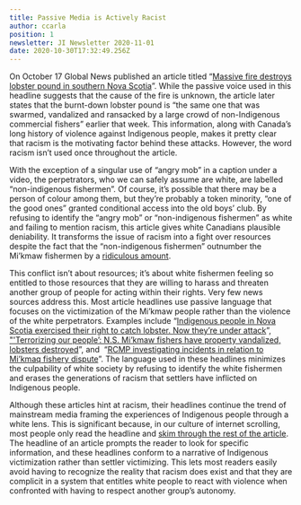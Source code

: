 ```yaml
---
title: Passive Media is Actively Racist
author: ccarla
position: 1
newsletter: JI Newsletter 2020-11-01
date: 2020-10-30T17:32:49.256Z
---
```


On October 17 Global News published an article titled “[Massive fire destroys lobster pound in southern Nova Scotia](https://globalnews.ca/news/7403167/mikmaq-lobster-plant-fire/?fbclid=IwAR0DJOMb5PFYqo57St7zEXphfshMVBlIzkYiHhex2FUIU5jpIRPk41L-2I0)”. While the passive voice used in this headline suggests that the cause of the fire is unknown, the article later states that the burnt-down lobster pound is “the same one that was swarmed, vandalized and ransacked by a large crowd of non-Indigenous commercial fishers” earlier that week. This information, along with Canada’s long history of violence against Indigenous people, makes it pretty clear that racism is the motivating factor behind these attacks. However, the word racism isn’t used once throughout the article.

With the exception of a singular use of “angry mob” in a caption under a video, the perpetrators, who we can safely assume are white, are labelled “non-indigenous fishermen”. Of course, it’s possible that there may be a person of colour among them, but they’re probably a token minority, “one of the good ones” granted conditional access into the old boys’ club. By refusing to identify the “angry mob” or “non-indigenous fishermen” as white and failing to mention racism, this article gives white Canadians plausible deniability. It transforms the issue of racism into a fight over resources despite the fact that the “non-indigenous fishermen” outnumber the Mi’kmaw fishermen by a [ridiculous amount](https://www.cbc.ca/news/canada/nova-scotia/mi-kmaw-fishery-moderate-livelihood-megan-bailey-conservation-dalhousie-university-1.5734030).

This conflict isn’t about resources; it’s about white fishermen feeling so entitled to those resources that they are willing to harass and threaten another group of people for acting within their rights. Very few news sources address this. Most article headlines use passive language that focuses on the victimization of the Mi’kmaw people rather than the violence of the white perpetrators. Examples include “[Indigenous people in Nova Scotia exercised their right to catch lobster. Now they’re under attack](https://www.washingtonpost.com/world/the_americas/canada-nova-scotia-indigenous-lobster-fishery/2020/10/24/d7e83f54-12ed-11eb-82af-864652063d61_story.html)”, ["'Terrorizing our people’: N.S. Mi’kmaw fishers have property vandalized, lobsters destroyed](https://globalnews.ca/news/7396039/mikmaw-vehicle-burned-lobster-destroyed-by-commercial-fishermen-sipkenkatik/)”, and  “[RCMP investigating incidents in relation to Mi’kmaq fishery dispute](https://globalnews.ca/news/7350839/rcmp-investigating-incidents-mikmaq-fishery-dispute/)”. The language used in these headlines minimizes the culpability of white society by refusing to identify the white fishermen and erases the generations of racism that settlers have inflicted on Indigenous people.

Although these articles hint at racism, their headlines continue the trend of mainstream media framing the experiences of Indigenous people through a white lens. This is significant because, in our culture of internet scrolling, most people only read the headline and [skim through the rest of the article](https://www.nngroup.com/articles/how-people-read-online/). The headline of an article prompts the reader to look for specific information, and these headlines conform to a narrative of Indigenous victimization rather than settler victimizing. This lets most readers easily avoid having to recognize the reality that racism does exist and that they are complicit in a system that entitles white people to react with violence when confronted with having to respect another group’s autonomy. 
